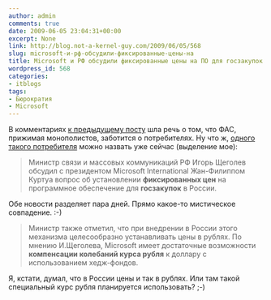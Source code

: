 ```yaml
---
author: admin
comments: true
date: 2009-06-05 23:04:31+00:00
excerpt: None
link: http://blog.not-a-kernel-guy.com/2009/06/05/568
slug: microsoft-и-рф-обсудили-фиксированные-цены-на
title: Microsoft и РФ обсудили фиксированные цены на ПО для госзакупок.
wordpress_id: 568
categories:
- itblogs
tags:
- Бюрократия
- Microsoft
---
```


В комментариях [к предыдущему посту](http://blog.not-a-kernel-guy.com/2009/06/04/565#comments) шла речь о том, что ФАС, прижимая монополистов, заботится о потребителях. Ну что ж, [одного такого потребителя](http://top.rbc.ru/economics/05/06/2009/308275.shtml) можно назвать уже сейчас (выделение мое):



> Министр связи и массовых коммуникаций РФ Игорь Щеголев обсудил с президентом Microsoft International Жан-Филиппом Куртуа вопрос об установлении **фиксированных цен** на программное обеспечение для **госзакупок** в России.


Обе новости разделяет пара дней. Прямо какое-то мистическое совпадение. :-)



> Министр также отметил, что при внедрении в России этого механизма целесообразно устанавливать цены в рублях. По мнению И.Щеголева, Microsoft имеет достаточные возможности **компенсации колебаний курса рубля** к доллару с использованием хедж-фондов.



Я, кстати, думал, что в России цены и так в рублях. Или там такой специальный курс рубля планируется использовать? ;-)
